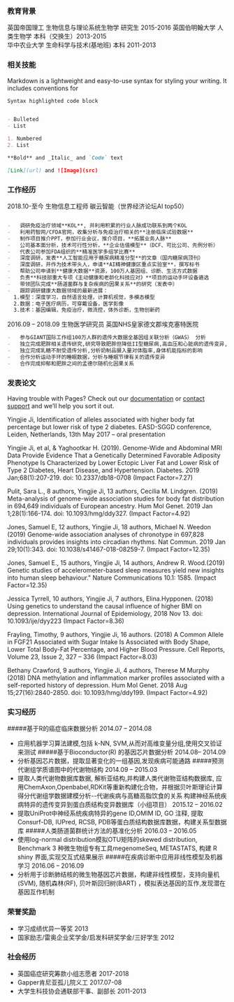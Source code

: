 ### 教育背景
英国帝国理工                  生物信息与理论系统生物学                        	研究生	                 2015-2016         英国伯明翰大学	 人类生物学                                                        	本科（交换生）2013-2015         
华中农业大学            	生命科学与技术(基地班)                               	本科      	  2011-2013 



### 相关技能  

Markdown is a lightweight and easy-to-use syntax for styling your writing. It includes conventions for

```markdown
Syntax highlighted code block


- Bulleted
- List

1. Numbered
2. List

**Bold** and _Italic_ and `Code` text

[Link](url) and ![Image](src)
```



### 工作经历
2018.10-至今  生物信息工程师 碳云智能（世界经济论坛AI top50）
```markdown

-	调研免疫治疗领域**KOL**, 并利用积累的行业人脉成功联系到两个KOL
-	利用药智网/CFDA官网，收集分析与免疫治疗相关的**注册临床试验数据**
-	制作项目推介PPT，参加行业会议，推介项目，**拓展业务人脉**
-	公司基本面分析，技术可行性分析，**企业估值模型**（DCF、可比公司、先例分析）
-	代表公司参加FDA组织的**精准医学多组学比赛**
-	深度调研，发表**人工智能应用于糖尿病精准分型**的文章（国内糖尿病顶刊）
-	深度调研，并作为技术带头人，申请**AI精神健康区重点实验室**，撰写标书
-	帮助公司申请到**健康大数据**资源，100万人基因组、诊断、生活方式数据
-	负责**科技部重大专项《主动健康和老龄化科技应对》**项目的运动手环设备遴选
-	带领团队完成**肠道菌群与复杂疾病的因果关系**的研究（发表中）
-	跟踪调研健康大数据领域的最新进展：
  1.模型：深度学习，自然语言处理，计算机视觉，多模态模型 
  2.数据：电子医疗病历，可穿戴设备，医学影像  
  3.技术：基因编辑，免疫治疗，微流控，体外诊断，生物创新药


```
2016.09 – 2018.09 生物医学研究员 英国NHS皇家德文郡埃克塞特医院 
```markdown
-	参与GIANT国际工作组100万人群的遗传大数据全基因组关联分析（GWAS） 分析
-	独立完成肥胖相关遗传研究,研究导致肥胖但降低II型糖尿病,高血压和心脏病的遗传变异,并通过分析MRI影像数据证明脂肪分布的差异对疾病有着不同风险。
-	独立完成乳糖不耐受遗传分析,分析奶制品摄入量对体脂率,身体机能指标的影响
-	合作分析运动手环的睡眠数据，分析与睡眠节律有关的遗传变异
-	合作完成抑郁和肥胖之间的孟德尔随机化因果关系 

```


### 发表论文

Having trouble with Pages? Check out our [documentation](https://help.github.com/categories/github-pages-basics/) or [contact support](https://github.com/contact) and we’ll help you sort it out.


Yingjie Ji, Identification of alleles associated with higher body fat percentage but lower risk of type 2 diabetes. EASD-SGGD conference, Leiden, Netherlands, 13th May 2017 – oral presentation

Yingjie Ji, et al, & Yaghootkar H. (2019). Genome-Wide and Abdominal MRI Data Provide Evidence That a Genetically Determined Favorable Adiposity Phenotype Is Characterized by Lower Ectopic Liver Fat and Lower Risk of Type 2 Diabetes, Heart Disease, and Hypertension. Diabetes. 2019 Jan;68(1):207-219. doi: 10.2337/db18-0708 (Impact Factor=7.27)

Pulit, Sara L., 8 authors, Yingjie Ji, 13 authors, Cecilia M. Lindgren. (2019) Meta-analysis of genome-wide association studies for body fat distribution in 694,649 individuals of European ancestry. Hum Mol Genet. 2019 Jan 1;28(1):166-174. doi: 10.1093/hmg/ddy327. (Impact Factor=4.92)

Jones, Samuel E, 12 authors, Yingjie Ji, 18 authors, Michael N. Weedon (2019) Genome-wide association analyses of chronotype in 697,828 individuals provides insights into circadian rhythms. Nat Commun. 2019 Jan 29;10(1):343. doi: 10.1038/s41467-018-08259-7. (Impact Factor=12.35)

Jones, Samuel E., 15 authors, Yingjie Ji, 14 authors, Andrew R. Wood.(2019) Genetic studies of accelerometer-based sleep measures yield new insights into human sleep behaviour." Nature Communications 10.1: 1585. (Impact Factor=12.35)

Jessica Tyrrell, 10 authors, Yingjie Ji, 7 authors, Elina.Hypponen. (2018) Using genetics to understand the causal influence of higher BMI on depression. International Journal of Epidemiology, 2018 Nov 13. doi: 10.1093/ije/dyy223 (Impact Factor=8.36)

Frayling, Timothy, 9 authors, Yingjie Ji, 16 authors. (2018) A Common Allele in FGF21 Associated with Sugar Intake Is Associated with Body Shape, Lower Total Body-Fat Percentage, and Higher Blood Pressure. Cell Reports, Volume 23, Issue 2, 327 – 336  (Impact Factor=8.03)

Bethany Crawford, 9 authors, Yingjie Ji, 4 authors, Therese M Murphy (2018) DNA methylation and inflammation marker profiles associated with a self-reported history of depression. Hum Mol Genet. 2018 Aug 15;27(16):2840-2850. doi: 10.1093/hmg/ddy199. (Impact Factor=4.92)



### 实习经历
#####基于R的癌症临床数据分析                                                                              2014.07 – 2014.08
-	应用机器学习算法建模,包括 k-NN, SVM,从而对高维变量分组,使用交叉验证来测试
#####基于Bioconductor(R) 的基因芯片数据分析                                                                2014.08– 2014.09
-	分析基因芯片数据，提取显著变化的一组基因,发现疾病可能通路
#####预测代谢组学质谱图中的代谢物结构                                                                      2014.09 – 2015.03
-	提取人类代谢物数据库数据, 解析亚结构,并构建人类代谢物亚结构数据库, 应用ChemAxon,Openbabel,RDKit等重新构建化合物，并根据贝叶斯理论计算得分代谢组学数据建模分析--代谢疾病与高糖高脂饮食的关系
构建神经系统疾病特异的遗传变异到蛋白质结构变异数据库（小组项目）      2015.12 – 2016.02
-	提取UniProt中神经系统疾病特异的gene ID,OMIM ID, GO 注释, 提取Consurf-DB, IUPred, RCSB, PDB等蛋白质结构数据库数据，构建关系型数据库
#####人类肠道菌群统计方法的基准化分析                                                                       2016.03 – 2016.05
-	使用log-normal distribution模拟OTU矩阵的skewed distribution,  Benchmark 3 种微生物组专有工具megenomeSeq, METASTATS, 构建 R shiny 界面,实现交互式结果展示
#####在疾病诊断中应用非线性模型及机器学习                                                                  2016.06 – 2016.09
-	分析用于诊断肺结核的微生物基因芯片数据，构建非线性模型，支持向量机(SVM), 随机森林(RF), 贝叶斯回归树(BART) ，模拟表达基因的互作,发现潜在基因互作机制

### 荣誉奖励
-	学习成绩优异一等奖                                                                                                   2013
-	国家励志/雷奥企业奖学金/启发科研奖学金/三好学生                                                                        2012

### 社会经历
-	英国癌症研究筹款小组志愿者                                                  			                              2017-2018
-	Gapper肯尼亚孤儿院义工			                                                                                  2017.07-08
-	大学生科技协会通联部干事、副部长                                         	                                      2011-2013


